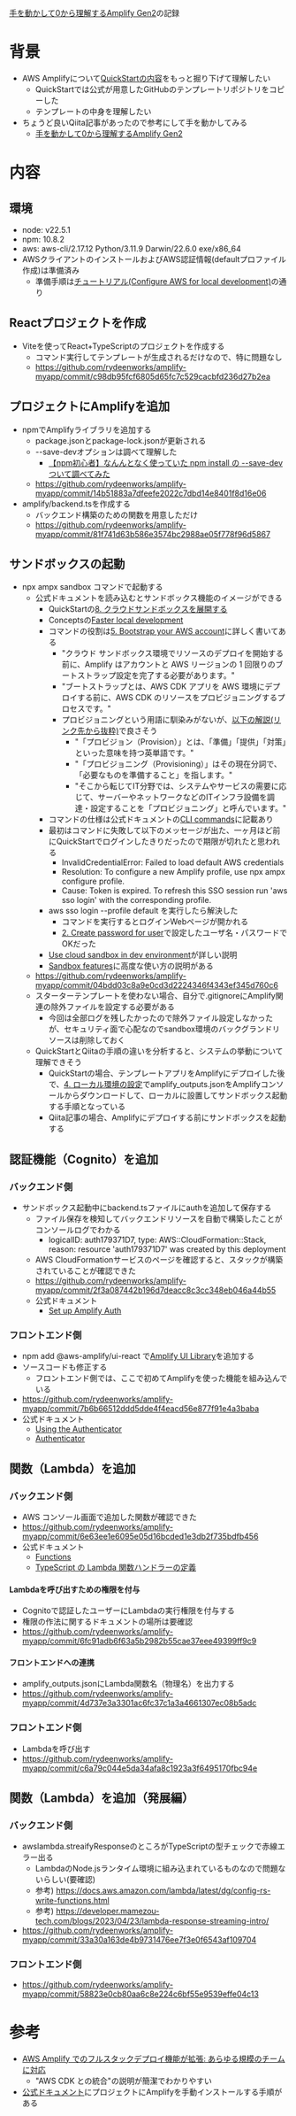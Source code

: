 [手を動かして0から理解するAmplify Gen2](https://qiita.com/moritalous/items/76a05676a564960ac974)の記録

# 背景

- AWS Amplifyについて[QuickStartの内容](https://docs.amplify.aws/react/start/quickstart/)をもっと掘り下げて理解したい
  - QuickStartでは公式が用意したGitHubのテンプレートリポジトリをコピーした
  - テンプレートの中身を理解したい
- ちょうど良いQiita記事があったので参考にして手を動かしてみる
  - [手を動かして0から理解するAmplify Gen2](https://qiita.com/moritalous/items/76a05676a564960ac974)

# 内容

## 環境

- node: v22.5.1
- npm: 10.8.2
- aws: aws-cli/2.17.12 Python/3.11.9 Darwin/22.6.0 exe/x86_64
- AWSクライアントのインストールおよびAWS認証情報(defaultプロファイル作成)は準備済み
  - 準備手順は[チュートリアル(Configure AWS for local development)](https://docs.amplify.aws/react/start/account-setup/)の通り

## Reactプロジェクトを作成

- Viteを使ってReact+TypeScriptのプロジェクトを作成する
  - コマンド実行してテンプレートが生成されるだけなので、特に問題なし
  - https://github.com/rydeenworks/amplify-myapp/commit/c98db95fcf6805d65fc7c529cacbfd236d27b2ea

## プロジェクトにAmplifyを追加

- npmでAmplifyライブラリを追加する
  - package.jsonとpackage-lock.jsonが更新される
  - --save-devオプションは調べて理解した
    - [【npm初心者】なんんとなく使っていた npm install の --save-dev ついて調べてみた](https://zenn.dev/hrkmtsmt/articles/5f4a0e5c79b77a)
  - https://github.com/rydeenworks/amplify-myapp/commit/14b51883a7dfeefe2022c7dbd14e8401f8d16e06
- amplify/backend.tsを作成する
  - バックエンド構築のための関数を用意しただけ
  - https://github.com/rydeenworks/amplify-myapp/commit/81f741d63b586e3574bc2988ae05f778f96d5867

## サンドボックスの起動

- npx ampx sandbox コマンドで起動する
  - 公式ドキュメントを読み込むとサンドボックス機能のイメージができる
    - QuickStartの[8. クラウドサンドボックスを展開する](https://docs.amplify.aws/react/start/quickstart/#8-deploy-cloud-sandbox)
    - Conceptsの[Faster local development](https://docs.amplify.aws/react/how-amplify-works/concepts/#faster-local-development)
    - コマンドの役割は[5. Bootstrap your AWS account](https://docs.amplify.aws/react/start/account-setup/#5-bootstrap-your-aws-account)に詳しく書いてある
      - "クラウド サンドボックス環境でリソースのデプロイを開始する前に、Amplify はアカウントと AWS リージョンの 1 回限りのブートストラップ設定を完了する必要があります。"
      - "ブートストラップとは、AWS CDK アプリを AWS 環境にデプロイする前に、AWS CDK のリソースをプロビジョニングするプロセスです。"
      - プロビジョニングという用語に馴染みがないが、[以下の解説(リンク先から抜粋)](https://pfs.nifcloud.com/navi/words/provisioning.htm)で良さそう
        - "「プロビジョン（Provision）」とは、「準備」「提供」「対策」といった意味を持つ英単語です。"
        - "「プロビジョニング（Provisioning）」はその現在分詞で、「必要なものを準備すること」を指します。"
        - "そこから転じてIT分野では、システムやサービスの需要に応じて、サーバーやネットワークなどのITインフラ設備を調達・設定することを「プロビジョニング」と呼んでいます。"
    - コマンドの仕様は公式ドキュメントの[CLI commands](https://docs.amplify.aws/react/reference/cli-commands/)に記載あり
    - 最初はコマンドに失敗して以下のメッセージが出た、一ヶ月ほど前にQuickStartでログインしたきりだったので期限が切れたと思われる
      - InvalidCredentialError: Failed to load default AWS credentials
      - Resolution: To configure a new Amplify profile, use npx ampx configure profile.
      - Cause: Token is expired. To refresh this SSO session run 'aws sso login' with the corresponding profile.
    - aws sso login --profile default を実行したら解決した
      - コマンドを実行するとログインWebページが開かれる
      - [2. Create password for user](https://docs.amplify.aws/react/start/account-setup/#2-create-password-for-user)で設定したユーザ名・パスワードでOKだった
    - [Use cloud sandbox in dev environment](https://docs.amplify.aws/react/deploy-and-host/sandbox-environments/setup/)が詳しい説明
    - [Sandbox features](https://docs.amplify.aws/react/deploy-and-host/sandbox-environments/features/)に高度な使い方の説明がある
  - https://github.com/rydeenworks/amplify-myapp/commit/04bdd03c8a9e0cd3d2224346f4343ef345d760c6
  - スターターテンプレートを使わない場合、自分で.gitignoreにAmplify関連の除外ファイルを設定する必要がある
    - 今回は全部ログを残したかったので除外ファイル設定しなかったが、セキュリティ面で心配なのでsandbox環境のバックグランドリソースは削除しておく
  - QuickStartとQiitaの手順の違いを分析すると、システムの挙動について理解できそう
    - QuickStartの場合、テンプレートアプリをAmplifyにデプロイした後で、[4. ローカル環境の設定](https://docs.amplify.aws/react/start/quickstart/#4-set-up-local-environment)でamplify_outputs.jsonをAmplifyコンソールからダウンロードして、ローカルに設置してサンドボックス起動する手順となっている
    - Qiita記事の場合、Amplifyにデプロイする前にサンドボックスを起動する

## 認証機能（Cognito）を追加

### バックエンド側

- サンドボックス起動中にbackend.tsファイルにauthを追加して保存する
  - ファイル保存を検知してバックエンドリソースを自動で構築したことがコンソールログでわかる
    - logicalID: auth179371D7, type: AWS::CloudFormation::Stack, reason: resource 'auth179371D7' was created by this deployment
  - AWS CloudFormationサービスのページを確認すると、スタックが構築されていることが確認できた
  - https://github.com/rydeenworks/amplify-myapp/commit/2f3a087442b196d7deacc8c3cc348eb046a44b55
  - 公式ドキュメント
    - [Set up Amplify Auth](https://docs.amplify.aws/react/build-a-backend/auth/set-up-auth/)

### フロントエンド側

- npm add @aws-amplify/ui-react で[Amplify UI Library](https://ui.docs.amplify.aws/)を追加する
- ソースコードも修正する
  - フロントエンド側では、ここで初めてAmplifyを使った機能を組み込んでいる
- https://github.com/rydeenworks/amplify-myapp/commit/7b6b66512ddd5dde4f4eacd56e877f91e4a3baba
- 公式ドキュメント
  - [Using the Authenticator](https://docs.amplify.aws/react/build-a-backend/auth/connect-your-frontend/using-the-authenticator/)
  - [Authenticator](https://ui.docs.amplify.aws/react/connected-components/authenticator)

## 関数（Lambda）を追加

### バックエンド側

- AWS コンソール画面で追加した関数が確認できた
- https://github.com/rydeenworks/amplify-myapp/commit/6e63ee1e6095e05d16bcded1e3db2f735bdfb456
- 公式ドキュメント
  - [Functions](https://docs.amplify.aws/react/build-a-backend/functions/)
  - [TypeScript の Lambda 関数ハンドラーの定義](https://docs.aws.amazon.com/ja_jp/lambda/latest/dg/typescript-handler.html)
  
#### Lambdaを呼び出すための権限を付与

- Cognitoで認証したユーザーにLambdaの実行権限を付与する
- 権限の作法に関するドキュメントの場所は要確認
- https://github.com/rydeenworks/amplify-myapp/commit/6fc91adb6f63a5b2982b55cae37eee49399ff9c9
 
#### フロントエンドへの連携

- amplify_outputs.jsonにLambda関数名（物理名）を出力する
- https://github.com/rydeenworks/amplify-myapp/commit/4d737e3a3301ac6fc37c1a3a4661307ec08b5adc

### フロントエンド側

- Lambdaを呼び出す
- https://github.com/rydeenworks/amplify-myapp/commit/c6a79c044e5da34afa8c1923a3f6495170fbc94e

## 関数（Lambda）を追加（発展編）

### バックエンド側

- awslambda.streaifyResponseのところがTypeScriptの型チェックで赤線エラー出る
  - LambdaのNode.jsランタイム環境に組み込まれているものなので問題ないらしい(要確認)
  - 参考) https://docs.aws.amazon.com/lambda/latest/dg/config-rs-write-functions.html
  - 参考) https://developer.mamezou-tech.com/blogs/2023/04/23/lambda-response-streaming-intro/
- https://github.com/rydeenworks/amplify-myapp/commit/33a30a163de4b9731476ee7f3e0f6543af109704

### フロントエンド側

- https://github.com/rydeenworks/amplify-myapp/commit/58823e0cb80aa6c8e224c6bf55e9539effe04c13

# 参考

- [AWS Amplify でのフルスタックデプロイ機能が拡張: あらゆる規模のチームに対応](https://aws.amazon.com/jp/blogs/news/team-workflows-amplify/)
  - "AWS CDK との統合"の説明が簡潔でわかりやすい
- [公式ドキュメント](https://docs.amplify.aws/react/start/manual-installation/)にプロジェクトにAmplifyを手動インストールする手順がある
